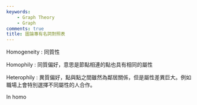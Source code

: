 ```yaml
---
keywords:
    - Graph Theory
    - Graph
comments: true
title: 圖論專有名詞對照表
---
```


Homogeneity : 同質性

Homophily : 同質偏好，意思是節點相連的點也具有相同的屬性

Heterophily : 異質偏好，點與點之間雖然為鄰居關係，但是屬性差異巨大。例如職場上會特別選擇不同屬性的人合作。

In homo